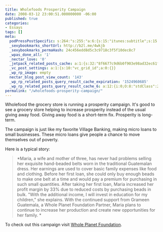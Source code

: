 ```yaml
---
title: Wholefoods Prosperity Campaign
date: 2008-03-12 23:00:51.000000000 -06:00
published: true
categories:
- Essays
tags: []
meta:
  podPressPostSpecific: s:264:"s:255:"a:6:{s:15:"itunes:subtitle";s:15:"##PostExcerpt##";s:14:"itunes:summary";s:15:"##PostExcerpt##";s:15:"itunes:keywords";s:17:"##WordPressCats##";s:13:"itunes:author";s:10:"##Global##";s:15:"itunes:explicit";s:7:"Default";s:12:"itunes:block";s:7:"Default";}";";
  _sexybookmarks_shortUrl: http://b2l.me/4wkjb
  _sexybookmarks_permaHash: 24c456edd8d5c3c9718c3f5f10dec8c7
  _wpas_done_all: '1'
  _nectar_love: '0'
  _jetpack_related_posts_cache: a:1:{s:32:"8f6677c9d6b0f903e98ad32ec61f8deb";a:2:{s:7:"expires";i:1506202455;s:7:"payload";a:3:{i:0;a:1:{s:2:"id";i:1145;}i:1;a:1:{s:2:"id";i:289;}i:2;a:1:{s:2:"id";i:73;}}}}
  _vc_post_settings: a:1:{s:10:"vc_grid_id";a:0:{}}
  _wp_rp_image: empty
  nectar_blog_post_view_count: '143'
  _wp_rp_related_posts_query_result_cache_expiration: '1524960685'
  _wp_rp_related_posts_query_result_cache_6: a:12:{i:0;O:8:"stdClass":2:{s:7:"post_id";s:3:"607";s:5:"score";s:17:"93.13371248898946";}i:1;O:8:"stdClass":2:{s:7:"post_id";s:2:"49";s:5:"score";s:17:"46.53915071117532";}i:2;O:8:"stdClass":2:{s:7:"post_id";s:4:"1000";s:5:"score";s:17:"40.12638203726049";}i:3;O:8:"stdClass":2:{s:7:"post_id";s:3:"682";s:5:"score";s:18:"38.933552810970546";}i:4;O:8:"stdClass":2:{s:7:"post_id";s:4:"2342";s:5:"score";s:17:"32.97048625044718";}i:5;O:8:"stdClass":2:{s:7:"post_id";s:4:"2330";s:5:"score";s:17:"32.97048625044718";}i:6;O:8:"stdClass":2:{s:7:"post_id";s:4:"1160";s:5:"score";s:17:"32.97048625044718";}i:7;O:8:"stdClass":2:{s:7:"post_id";s:3:"414";s:5:"score";s:17:"32.97048625044718";}i:8;O:8:"stdClass":2:{s:7:"post_id";s:3:"328";s:5:"score";s:17:"32.97048625044718";}i:9;O:8:"stdClass":2:{s:7:"post_id";s:3:"311";s:5:"score";s:17:"32.97048625044718";}i:10;O:8:"stdClass":2:{s:7:"post_id";s:3:"303";s:5:"score";s:17:"32.97048625044718";}i:11;O:8:"stdClass":2:{s:7:"post_id";s:3:"290";s:5:"score";s:17:"32.97048625044718";}}
permalink: "/wholefoods-prosperity-campaign/"
---
```

Wholefood the grocery store is running a prosperity campaign.  It's good to see a grocery store helping to increase prosperity instead of the usual giving away food.  Giving away food is a short-term fix.  Prosperity is long-term.

The campaign is just like my favorite Village Banking, making micro loans to small businesses.  These micro loans give people a chance to move themselves out of poverty.

Here is a typical story:</p>
> *Maria, a wife and mother of three, has never had problems selling her exquisite hand-beaded belts worn in the traditional Guatemalan dress.  Her earnings are used to cover basic family expenses like food and clothing.  Before her first loan, she could only buy enough beads to make one belt at a time and would pay a premium for purchasing in such small quantities.  After taking her first loan, Maria increased her profit margin by 33% due to reduced costs by purchasing beads in bulk. "With the additional income, I will invest in education for my children," she explains.  With the continued support from Grameen Guatemala, a Whole Planet Foundation Partner, Maria plans to continue to increase her production and create new opportunities for her family.  *</p></blockquote>
<p>To check out this campaign visit <a href="http://ww.wholeplanetfoundation.org" rel="nofollow">Whole Planet Foundation</a>.
